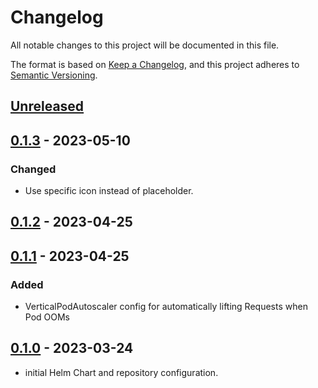 # Changelog

All notable changes to this project will be documented in this file.

The format is based on [Keep a Changelog](https://keepachangelog.com/en/1.0.0/),
and this project adheres to [Semantic Versioning](https://semver.org/spec/v2.0.0.html).

## [Unreleased]

## [0.1.3] - 2023-05-10

### Changed

- Use specific icon instead of placeholder.

## [0.1.2] - 2023-04-25

## [0.1.1] - 2023-04-25

### Added

- VerticalPodAutoscaler config for automatically lifting Requests when Pod OOMs

## [0.1.0] - 2023-03-24

- initial Helm Chart and repository configuration.

[Unreleased]: https://github.com/giantswarm/gitops-server-app/compare/v0.1.3...HEAD
[0.1.3]: https://github.com/giantswarm/gitops-server-app/compare/v0.1.2...v0.1.3
[0.1.2]: https://github.com/giantswarm/gitops-server-app/compare/v0.1.1...v0.1.2
[0.1.1]: https://github.com/giantswarm/gitops-server-app/compare/v0.1.0...v0.1.1
[0.1.0]: https://github.com/giantswarm/gitops-server-app/releases/tag/v0.1.0
